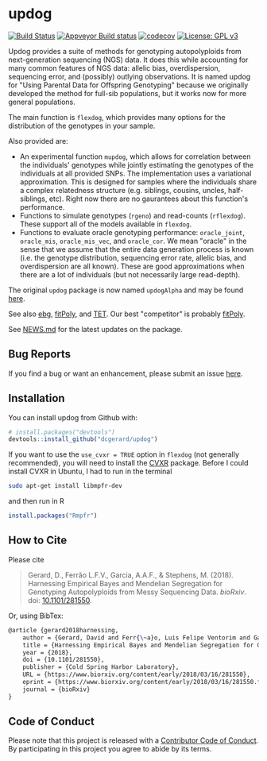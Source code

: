 
<!-- README.md is generated from README.Rmd. Please edit that file -->
updog
=====

[![Build Status](https://travis-ci.org/dcgerard/updog.svg?branch=master)](https://travis-ci.org/dcgerard/updog) [![Appveyor Build status](https://ci.appveyor.com/api/projects/status/c80fdy61ead6s3vr?svg=true)](https://ci.appveyor.com/project/dcgerard/updog-06s8t) [![codecov](https://codecov.io/gh/dcgerard/updog/branch/master/graph/badge.svg)](https://codecov.io/gh/dcgerard/updog) [![License: GPL v3](https://img.shields.io/badge/License-GPL%20v3-blue.svg)](https://www.gnu.org/licenses/gpl-3.0)

Updog provides a suite of methods for genotyping autopolyploids from next-generation sequencing (NGS) data. It does this while accounting for many common features of NGS data: allelic bias, overdispersion, sequencing error, and (possibly) outlying observations. It is named updog for "Using Parental Data for Offspring Genotyping" because we originally developed the method for full-sib populations, but it works now for more general populations.

The main function is `flexdog`, which provides many options for the distribution of the genotypes in your sample.

Also provided are:

-   An experimental function `mupdog`, which allows for correlation between the individuals' genotypes while jointly estimating the genotypes of the individuals at all provided SNPs. The implementation uses a variational approximation. This is designed for samples where the individuals share a complex relatedness structure (e.g. siblings, cousins, uncles, half-siblings, etc). Right now there are no gaurantees about this function's performance.
-   Functions to simulate genotypes (`rgeno`) and read-counts (`rflexdog`). These support all of the models available in `flexdog`.
-   Functions to evaluate oracle genotyping performance: `oracle_joint`, `oracle_mis`, `oracle_mis_vec`, and `oracle_cor`. We mean "oracle" in the sense that we assume that the entire data generation process is known (i.e. the genotype distribution, sequencing error rate, allelic bias, and overdispersion are all known). These are good approximations when there are a lot of individuals (but not necessarily large read-depth).

The original `updog` package is now named `updogAlpha` and may be found [here](https://github.com/dcgerard/updogAlpha).

See also [ebg](https://github.com/pblischak/polyploid-genotyping), [fitPoly](https://cran.r-project.org/package=fitPoly), and [TET](http://www.g3journal.org/content/suppl/2017/01/19/g3.117.039008.DC1). Our best "competitor" is probably [fitPoly](https://cran.r-project.org/package=fitPoly).

See [NEWS.md](NEWS.md) for the latest updates on the package.

Bug Reports
-----------

If you find a bug or want an enhancement, please submit an issue [here](http://github.com/dcgerard/updog/issues).

Installation
------------

You can install updog from Github with:

``` r
# install.packages("devtools")
devtools::install_github("dcgerard/updog")
```

If you want to use the `use_cvxr = TRUE` option in `flexdog` (not generally recommended), you will need to install the [CVXR](https://cran.r-project.org/package=CVXR) package. Before I could install CVXR in Ubuntu, I had to run in the terminal

``` bash
sudo apt-get install libmpfr-dev
```

and then run in R

``` r
install.packages("Rmpfr")
```

How to Cite
-----------

Please cite

> Gerard, D., Ferrão L.F.V., Garcia, A.A.F., & Stephens, M. (2018). Harnessing Empirical Bayes and Mendelian Segregation for Genotyping Autopolyploids from Messy Sequencing Data. *bioRxiv*. doi: [10.1101/281550](https://doi.org/10.1101/281550).

Or, using BibTex:

``` tex
@article {gerard2018harnessing,
    author = {Gerard, David and Ferr{\~a}o, Luis Felipe Ventorim and Garcia, Antonio Augusto Franco and Stephens, Matthew},
    title = {Harnessing Empirical Bayes and Mendelian Segregation for Genotyping Autopolyploids from Messy Sequencing Data},
    year = {2018},
    doi = {10.1101/281550},
    publisher = {Cold Spring Harbor Laboratory},
    URL = {https://www.biorxiv.org/content/early/2018/03/16/281550},
    eprint = {https://www.biorxiv.org/content/early/2018/03/16/281550.full.pdf},
    journal = {bioRxiv}
}
```

Code of Conduct
---------------

Please note that this project is released with a [Contributor Code of Conduct](CONDUCT.md). By participating in this project you agree to abide by its terms.
